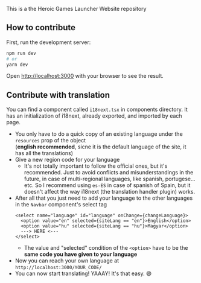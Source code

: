 This is a the Heroic Games Launcher Website repository

## How to contribute

First, run the development server:

```bash
npm run dev
# or
yarn dev
```

Open [http://localhost:3000](http://localhost:3000) with your browser to see the result.

## Contribute with translation

You can find a component called `i18next.tsx` in components directory.
It has an initialization of i18next, already exported, and imported by each page.
- You only have to do a quick copy of an existing language under the `resources` prop of the object  
(**english recommended**, sicne it is the default language of the site, it has all the translations)
- Give a new region code for your language 
  - It's not totally important to follow the official ones, but it's recommended. 
  Just to avoid conflicts and misunderstandings in the future, in case of multi-regional languages, like spanish, portugese... etc. 
  So I recommend using `es-ES` in case of spanish of Spain, but it doesn't affect the way i18next (the translation handler plugin) works.
- After all that you just need to add your language to the other languages in the `Navbar` component's  select tag
  ```
  <select name="language" id="language" onChange={changeLanguage}>
    <option value="en" selected={siteLang == "en"}>English</option>
    <option value="hu" selected={siteLang == "hu"}>Magyar</option>
    ---> HERE <---
  </select>
  ``` 
  - The value and "selected" condition of the `<option>` have to be the **same code you have given to your language**
- Now you can reach your own language at `http://localhost:3000/YOUR_CODE/`
- You can now start translating! YAAAY! It's that easy. :smile:
